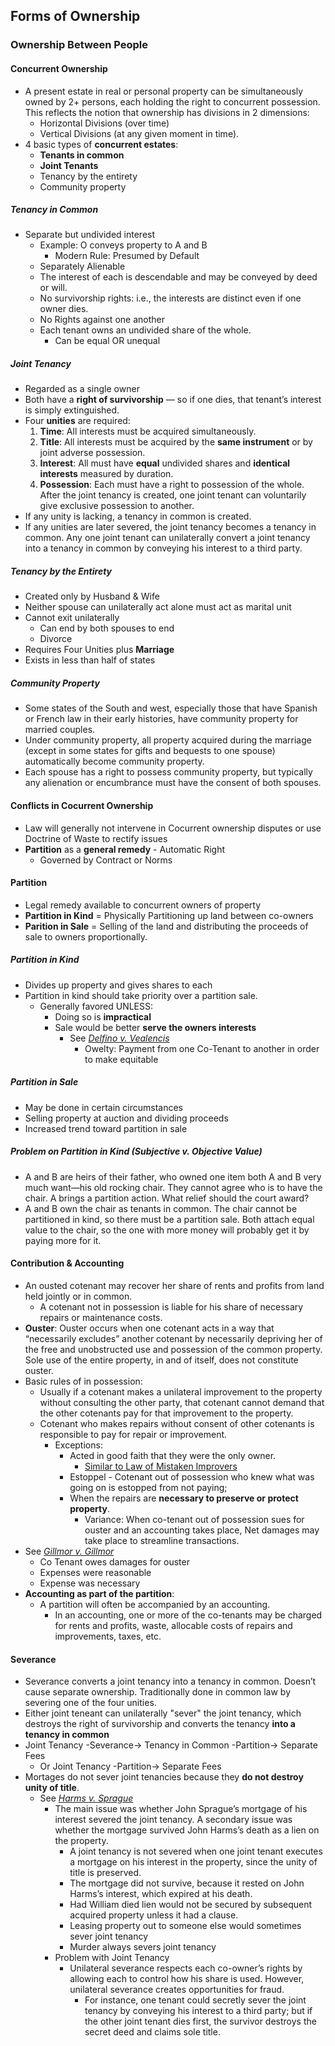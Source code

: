 ## Forms of Ownership
### Ownership Between People
#### Concurrent Ownership
- A present estate in real or personal property can be simultaneously owned by 2+ persons, each holding the right to concurrent possession. This reflects the notion that ownership has divisions in 2 dimensions:
  - Horizontal Divisions (over time)
  - Vertical Divisions (at any given moment in time).
- 4 basic types of **concurrent estates**:
  - **Tenants in common**
  - **Joint Tenants**
  - Tenancy by the entirety
  - Community property

##### Tenancy in Common
- Separate but undivided interest
  - Example: O conveys property to A and B
    - Modern Rule: Presumed by Default
  - Separately Alienable
  - The interest of each is descendable and may be conveyed by deed or will.
  - No survivorship rights: i.e., the interests are distinct even if one owner dies.
  - No Rights against one another
  - Each tenant owns an undivided share of the whole.
    - Can be equal OR unequal

##### Joint Tenancy
- Regarded as a single owner
- Both have a **right of survivorship** — so if one dies, that tenant’s interest is simply extinguished.
- Four **unities** are required:
  1. **Time**: All interests must be acquired simultaneously.
  2. **Title**: All interests must be acquired by the **same instrument** or by joint adverse possession.
  3. **Interest**: All must have **equal** undivided shares and **identical interests** measured by duration.
  4. **Possession**: Each must have a right to possession of the whole. After the joint tenancy is created, one joint tenant can voluntarily give exclusive possession to another.
- If any unity is lacking, a tenancy in common is created.
- If any unities are later severed, the joint tenancy becomes a tenancy in common. Any one joint tenant can unilaterally convert a joint tenancy into a tenancy in common by conveying his interest to a third party.


##### Tenancy by the Entirety
- Created only by Husband & Wife
- Neither spouse can unilaterally act alone must act as marital unit
- Cannot exit unilaterally
  - Can end by both spouses to end
  - Divorce
- Requires Four Unities plus **Marriage**
- Exists in less than half of states


##### Community Property
- Some states of the South and west, especially those that have Spanish or French law in their early histories, have community property for married couples.
- Under community property, all property acquired during the marriage (except in some states for gifts and bequests to one spouse) automatically become community property.
- Each spouse has a right to possess community property, but typically any alienation or encumbrance must have the consent of both spouses.

#### Conflicts in Cocurrent Ownership
- Law will generally not intervene in Cocurrent ownership disputes or use Doctrine of Waste to rectify issues
- **Partition** as a **general remedy** - Automatic Right
  - Governed by Contract or Norms

#### Partition
- Legal remedy available to concurrent owners of property
- **Partition in Kind** = Physically Partitioning up land between co-owners
- **Parition in Sale** = Selling of the land and distributing the proceeds of sale to owners proportionally.

##### Partition in Kind
- Divides up property and gives shares to each
- Partition in kind should take priority over a partition sale.
  - Generally favored UNLESS:
    - Doing so is **impractical**
    - Sale would be better **serve the owners interests**
      - See *[Delfino v. Vealencis](link)*
        - Owelty: Payment from one Co-Tenant to another in order to make equitable

##### Partition in Sale
- May be done in certain circumstances
- Selling property at auction and dividing proceeds
- Increased trend toward partition in sale

##### Problem on Partition in Kind (Subjective v. Objective Value)
- A and B are heirs of their father, who owned one item both A and B very much want—his old rocking chair. They cannot agree who is to have the chair. A brings a partition action. What relief should the court award?
- A and B own the chair as tenants in common. The chair cannot be partitioned in kind, so there must be a partition sale. Both attach equal value to the chair, so the one with more money will probably get it by paying more for it.



#### Contribution & Accounting
- An ousted cotenant may recover her share of rents and profits from land held jointly or in common.
  - A cotenant not in possession is liable for his share of necessary repairs or maintenance costs.
- **Ouster**: Ouster occurs when one cotenant acts in a way that “necessarily excludes” another cotenant by necessarily depriving her of the free and unobstructed use and possession of the common property. Sole use of the entire property, in and of itself, does not constitute ouster.
- Basic rules of in possession:
  - Usually if a cotenant makes a unilateral improvement to the property without consulting the other party, that cotenant cannot demand that the other cotenants pay for that improvement to the property.
  - Cotenant who makes repairs without consent of other cotenants is responsible to pay for repair or improvement.
    - Exceptions:
      - Acted in good faith that they were the only owner.
        - [Similar to Law of Mistaken Improvers](link)
      - Estoppel - Cotenant out of possession who knew what was going on is estopped from not paying;
      - When the repairs are **necessary to preserve or protect property**.
        - Variance: When co-tenant out of possession sues for ouster and an accounting takes place, Net damages may take place to streamline transactions.
- See *[Gillmor v. Gillmor](link)*
  - Co Tenant owes damages for ouster
  - Expenses were reasonable
  - Expense was necessary
- **Accounting as part of the partition**:
  - A partition will often be accompanied by an accounting.
    - In an accounting, one or more of the co-tenants may be charged for rents and profits, waste, allocable costs of repairs and improvements, taxes, etc.



#### Severance
- Severance converts a joint tenancy into a tenancy in common. Doesn’t cause separate ownership. Traditionally done in common law by severing one of the four unities.
- Either joint teneant can unilaterally "sever" the joint tenancy, which destroys the right of survivorship and converts the tenancy **into a tenancy in common**
- Joint Tenancy -Severance-> Tenancy in Common -Partition-> Separate Fees
  - Or Joint Tenancy -Partition-> Separate Fees
- Mortages do not sever joint tenancies because they **do not destroy unity of title**.
  - See *[Harms v. Sprague](link)*
    - The main issue was whether John Sprague’s mortgage of his interest severed the joint tenancy. A secondary issue was whether the mortgage survived John Harms’s death as a lien on the property.
      - A joint tenancy is not severed when one joint tenant executes a mortgage on his interest in the property, since the unity of title is preserved.
      - The mortgage did not survive, because it rested on John Harms’s interest, which expired at his death.
      - Had William died lien would not be secured by subsequent acquired property unless it had a clause.
      - Leasing property out to someone else would sometimes sever joint tenancy
      - Murder always severs joint tenancy
    - Problem with Joint Tenancy
      - Unilateral severance respects each co-owner’s rights by allowing each to control how his share is used. However, unilateral severance creates opportunities for fraud.
        - For instance, one tenant could secretly sever the joint tenancy by conveying his interest to a third party; but if the other joint tenant dies first, the survivor destroys the secret deed and claims sole title.
